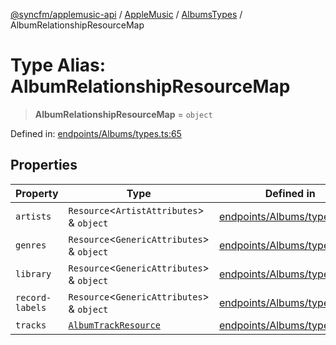 [@syncfm/applemusic-api](../../../../../../globals.md) / [AppleMusic](../../../index.md) / [AlbumsTypes](../index.md) / AlbumRelationshipResourceMap

# Type Alias: AlbumRelationshipResourceMap

> **AlbumRelationshipResourceMap** = `object`

Defined in: [endpoints/Albums/types.ts:65](https://github.com/sync-fm/applemusic-api/blob/a6a8471d4d51a41f6bd8af9d95c8abf0126e10f4/src/endpoints/Albums/types.ts#L65)

## Properties

| Property | Type | Defined in |
| ------ | ------ | ------ |
| <a id="artists"></a> `artists` | `Resource`\<`ArtistAttributes`\> & `object` | [endpoints/Albums/types.ts:66](https://github.com/sync-fm/applemusic-api/blob/a6a8471d4d51a41f6bd8af9d95c8abf0126e10f4/src/endpoints/Albums/types.ts#L66) |
| <a id="genres"></a> `genres` | `Resource`\<`GenericAttributes`\> & `object` | [endpoints/Albums/types.ts:67](https://github.com/sync-fm/applemusic-api/blob/a6a8471d4d51a41f6bd8af9d95c8abf0126e10f4/src/endpoints/Albums/types.ts#L67) |
| <a id="library"></a> `library` | `Resource`\<`GenericAttributes`\> & `object` | [endpoints/Albums/types.ts:68](https://github.com/sync-fm/applemusic-api/blob/a6a8471d4d51a41f6bd8af9d95c8abf0126e10f4/src/endpoints/Albums/types.ts#L68) |
| <a id="record-labels"></a> `record-labels` | `Resource`\<`GenericAttributes`\> & `object` | [endpoints/Albums/types.ts:71](https://github.com/sync-fm/applemusic-api/blob/a6a8471d4d51a41f6bd8af9d95c8abf0126e10f4/src/endpoints/Albums/types.ts#L71) |
| <a id="tracks"></a> `tracks` | [`AlbumTrackResource`](AlbumTrackResource.md) | [endpoints/Albums/types.ts:74](https://github.com/sync-fm/applemusic-api/blob/a6a8471d4d51a41f6bd8af9d95c8abf0126e10f4/src/endpoints/Albums/types.ts#L74) |
